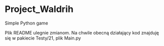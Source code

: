 # Project_Waldrih
Simple Python game 

Plik README ulegnie zmianom. Na chwile obecną działający kod znajduję się w pakiecie Testy/21, plik Main.py
